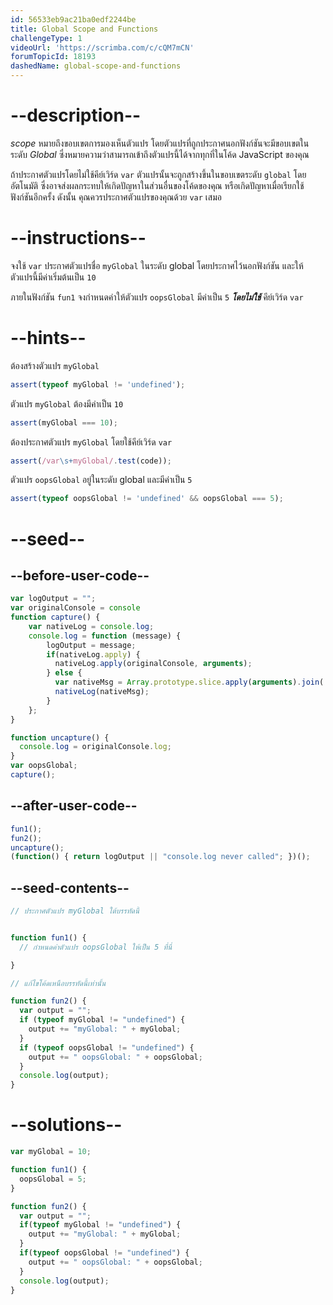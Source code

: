```yaml
---
id: 56533eb9ac21ba0edf2244be
title: Global Scope and Functions
challengeType: 1
videoUrl: 'https://scrimba.com/c/cQM7mCN'
forumTopicId: 18193
dashedName: global-scope-and-functions
---
```


# --description--

<dfn>scope</dfn> หมายถึงขอบเขตการมองเห็นตัวแปร โดยตัวแปรที่ถูกประกาศนอกฟังก์ชันจะมีขอบเขตในระดับ <dfn>Global</dfn> ซึ่งหมายความว่าสามารถเข้าถึงตัวแปรนี้ได้จากทุกที่ในโค้ด JavaScript ของคุณ

ถ้าประกาศตัวแปรโดยไม่ใช้คีย์เวิร์ด `var` ตัวแปรนั้นจะถูกสร้างขึ้นในขอบเขตระดับ `global` โดยอัตโนมัติ ซึ่งอาจส่งผลกระทบให้เกิดปัญหาในส่วนอื่นของโค้ดของคุณ หรือเกิดปัญหาเมื่อเรียกใช้ฟังก์ชันอีกครั้ง ดังนั้น คุณควรประกาศตัวแปรของคุณด้วย `var` เสมอ

# --instructions--

จงใช้ `var` ประกาศตัวแปรชื่อ `myGlobal` ในระดับ global โดยประกาศไว้นอกฟังก์ชัน และให้ตัวแปรนี้มีค่าเริ่มต้นเป็น `10`

ภายในฟังก์ชัน `fun1` จงกำหนดค่าให้ตัวแปร `oopsGlobal` มีค่าเป็น `5` ***โดยไม่ใช้*** คีย์เวิร์ด `var`


# --hints--

ต้องสร้างตัวแปร `myGlobal`

```js
assert(typeof myGlobal != 'undefined');
```

ตัวแปร `myGlobal` ต้องมีค่าเป็น `10`

```js
assert(myGlobal === 10);
```

ต้องประกาศตัวแปร `myGlobal` โดยใช้คีย์เวิร์ด `var`

```js
assert(/var\s+myGlobal/.test(code));
```

ตัวแปร `oopsGlobal` อยู่ในระดับ global และมีค่าเป็น `5`

```js
assert(typeof oopsGlobal != 'undefined' && oopsGlobal === 5);
```

# --seed--

## --before-user-code--

```js
var logOutput = "";
var originalConsole = console
function capture() {
    var nativeLog = console.log;
    console.log = function (message) {
        logOutput = message;
        if(nativeLog.apply) {
          nativeLog.apply(originalConsole, arguments);
        } else {
          var nativeMsg = Array.prototype.slice.apply(arguments).join(' ');
          nativeLog(nativeMsg);
        }
    };
}

function uncapture() {
  console.log = originalConsole.log;
}
var oopsGlobal;
capture();
```

## --after-user-code--

```js
fun1();
fun2();
uncapture();
(function() { return logOutput || "console.log never called"; })();
```

## --seed-contents--

```js
// ประกาศตัวแปร myGlobal ใต้บรรทัดนี้


function fun1() {
  // กำหนดค่าตัวแปร oopsGlobal ให้เป็น 5 ที่นี่

}

// แก้ไขโค้ดเหนือบรรทัดนี้เท่านั้น

function fun2() {
  var output = "";
  if (typeof myGlobal != "undefined") {
    output += "myGlobal: " + myGlobal;
  }
  if (typeof oopsGlobal != "undefined") {
    output += " oopsGlobal: " + oopsGlobal;
  }
  console.log(output);
}
```

# --solutions--

```js
var myGlobal = 10;

function fun1() {
  oopsGlobal = 5;
}

function fun2() {
  var output = "";
  if(typeof myGlobal != "undefined") {
    output += "myGlobal: " + myGlobal;
  }
  if(typeof oopsGlobal != "undefined") {
    output += " oopsGlobal: " + oopsGlobal;
  }
  console.log(output);
}
```
